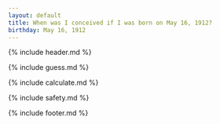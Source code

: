 ```yaml
---
layout: default
title: When was I conceived if I was born on May 16, 1912?
birthday: May 16, 1912
---
```


{% include header.md %}

{% include guess.md %}

{% include calculate.md %}

{% include safety.md %}

{% include footer.md %}



